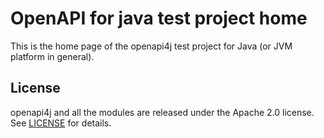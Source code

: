# OpenAPI for java test project home

This is the home page of the openapi4j test project for Java (or JVM platform in general).

## License

openapi4j and all the modules are released under the Apache 2.0 license. See [LICENSE](https://github.com/openapi4j/openapi4j/blob/master/LICENSE.md) for details.
